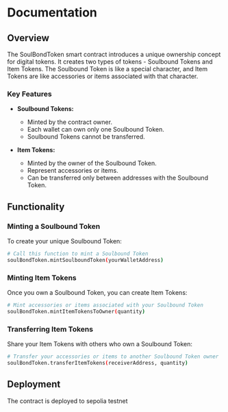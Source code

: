 # Documentation

## Overview

The SoulBondToken smart contract introduces a unique ownership concept for digital tokens. It creates two types of tokens - Soulbound Tokens and Item Tokens. The Soulbound Token is like a special character, and Item Tokens are like accessories or items associated with that character.

### Key Features

- **Soulbound Tokens:**
  - Minted by the contract owner.
  - Each wallet can own only one Soulbound Token.
  - Soulbound Tokens cannot be transferred.

- **Item Tokens:**
  - Minted by the owner of the Soulbound Token.
  - Represent accessories or items.
  - Can be transferred only between addresses with the Soulbound Token.

## Functionality

### Minting a Soulbound Token

To create your unique Soulbound Token:

```bash
# Call this function to mint a Soulbound Token
soulBondToken.mintSoulboundToken(yourWalletAddress)
```

### Minting Item Tokens

Once you own a Soulbound Token, you can create Item Tokens:

```bash
# Mint accessories or items associated with your Soulbound Token
soulBondToken.mintItemTokensToOwner(quantity)
```

### Transferring Item Tokens

Share your Item Tokens with others who own a Soulbound Token:

```bash
# Transfer your accessories or items to another Soulbound Token owner
soulBondToken.transferItemTokens(receiverAddress, quantity)
```

## Deployment

The contract is deployed to sepolia testnet
   ```

